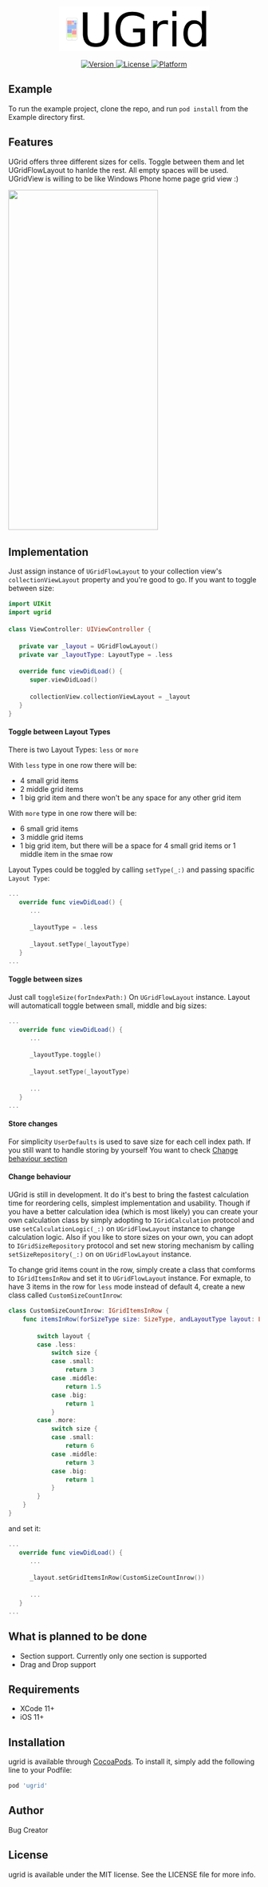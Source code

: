 

<p align="center">
   <img src="https://github.com/AramSemerjyan/ugrid/blob/master/Resources/logo.png" width=300 height=90 />
</p>
<p align="center">
    <a href="https://cocoapods.org/pods/ugrid">
        <img src="https://img.shields.io/cocoapods/v/ugrid.svg?style=flat"
            alt="Version">
    </a>
    <a href="https://cocoapods.org/pods/ugrid">
        <img src="https://img.shields.io/cocoapods/l/ugrid.svg?style=flat"
            alt="License">
    </a>
    <a href="https://cocoapods.org/pods/ugrid">
        <img src="https://img.shields.io/cocoapods/p/ugrid.svg?style=flat"
            alt="Platform">
    </a>
</p>

## Example

To run the example project, clone the repo, and run `pod install` from the Example directory first.

## Features
UGrid offers three different sizes for cells. Toggle between them and let UGridFlowLayout to hanlde the rest. All empty spaces will be used. UGridView is willing to be like Windows Phone home page grid view :)

<img src="https://github.com/AramSemerjyan/ugrid/blob/master/Resources/grid_view_3.gif" width="300" height="680"/>

## Implementation
Just assign instance of `UGridFlowLayout` to your collection view's `collectionViewLayout` property and you're good to go. If you want to toggle between size:

```swift
import UIKit
import ugrid

class ViewController: UIViewController {
 
   private var _layout = UGridFlowLayout()
   private var _layoutType: LayoutType = .less
 
   override func viewDidLoad() {
      super.viewDidLoad()

      collectionView.collectionViewLayout = _layout
   }
}
```

#### Toggle between Layout Types
There is two Layout Types: `less` or `more`

With `less` type in one row there will be:
* 4 small grid items
* 2 middle grid items
* 1 big grid item and there won't be any space for any other grid item

With `more` type in one row there will be:
* 6 small grid items
* 3 middle grid items
* 1 big grid item, but there will be a space for 4 small grid items or 1 middle item in the smae row

Layout Types could be toggled by calling `setType(_:)` and passing spacific `Layout Type`:

```swift
...
   override func viewDidLoad() {
      ...
      
      _layoutType = .less
      
      _layout.setType(_layoutType)
   }
...
```

#### Toggle between sizes
Just call `toggleSize(forIndexPath:)` On `UGridFlowLayout` instance. Layout will automaticall toggle between small, middle and big sizes:

```swift
...
   override func viewDidLoad() {
      ...
      
      _layoutType.toggle()
      
      _layout.setType(_layoutType)
      
      ...
   }
...
```

#### Store changes
For simplicity `UserDefaults` is used to save size for each cell index path. If you still want to handle storing by yourself You want to check [Change behaviour section](#change-behaviour)

#### Change behaviour
UGrid is still in development. It do it's best to bring the fastest calculation time for reordering cells, simplest implementation and usability. Though if you have a better calculation idea (which is most likely) you can create your own calculation class by simply adopting to `IGridCalculation` protocol and use `setCalculationLogic(_:)` on `UGridFlowLayout` instance to change calculation logic.
Also if you like to store sizes on your own, you can adopt to `IGridSizeRepository` protocol and set new storing mechanism by calling `setSizeRepository(_:)` on on `UGridFlowLayout` instance.

To change grid items count in the row, simply create a class that comforms to `IGridItemsInRow` and set it to `UGridFlowLayout` instance. For exmaple, to have 3 items in the row for `less` mode instead of default 4, create a new class called `CustomSizeCountInrow`:

```swift
class CustomSizeCountInrow: IGridItemsInRow {
    func itemsInRow(forSizeType size: SizeType, andLayoutType layout: LayoutType) -> CGFloat {

        switch layout {
        case .less:
            switch size {
            case .small:
                return 3
            case .middle:
                return 1.5
            case .big:
                return 1
            }
        case .more:
            switch size {
            case .small:
                return 6
            case .middle:
                return 3
            case .big:
                return 1
            }
        }
    }
}
```

and set it:

```swift
...
   override func viewDidLoad() {
      ...
            
      _layout.setGridItemsInRow(CustomSizeCountInrow())
      
      ...
   }
...
```

## What is planned to be done
* Section support. Currently only one section is supported
* Drag and Drop support

## Requirements
* XCode 11+
* iOS 11+

## Installation

ugrid is available through [CocoaPods](https://cocoapods.org). To install
it, simply add the following line to your Podfile:

```ruby
pod 'ugrid'
```

## Author

Bug Creator

## License

ugrid is available under the MIT license. See the LICENSE file for more info.
